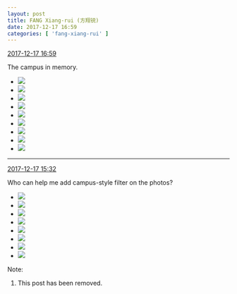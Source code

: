 ```yaml
---
layout: post
title: FANG Xiang-rui (方翔锐)
date: 2017-12-17 16:59
categories: [ 'fang-xiang-rui' ]
---
```


<div class="weibo-info">
  <a href="https://weibo.com/6117583008/FA4ZboARA">2017-12-17 16:59</a>
</div>

The campus in memory.

<!-- more -->

<ul class="weibo-pic-list-3">
  <li class="weibo-pic">
    <a href="https://wx2.sinaimg.cn/mw690/006G0KNGgy1fmjvdfsl7cj32c02c0qv5.jpg"><img src="//wx2.sinaimg.cn/thumb150/006G0KNGgy1fmjvdfsl7cj32c02c0qv5.jpg" /></a>
  </li>
  <li class="weibo-pic">
    <a href="https://wx2.sinaimg.cn/mw690/006G0KNGgy1fmjvdiqzajj32c02c07wi.jpg"><img src="//wx2.sinaimg.cn/thumb150/006G0KNGgy1fmjvdiqzajj32c02c07wi.jpg" /></a>
  </li>
  <li class="weibo-pic">
    <a href="https://wx4.sinaimg.cn/mw690/006G0KNGgy1fmjvdljsubj32c02c0b29.jpg"><img src="//wx4.sinaimg.cn/thumb150/006G0KNGgy1fmjvdljsubj32c02c0b29.jpg" /></a>
  </li>
  <li class="weibo-pic">
    <a href="https://wx4.sinaimg.cn/mw690/006G0KNGgy1fmjvdp4wqlj32c02c0npd.jpg"><img src="//wx4.sinaimg.cn/thumb150/006G0KNGgy1fmjvdp4wqlj32c02c0npd.jpg" /></a>
  </li>
  <li class="weibo-pic">
    <a href="https://wx4.sinaimg.cn/mw690/006G0KNGgy1fmjvdrto6cj32c02c01ky.jpg"><img src="//wx4.sinaimg.cn/thumb150/006G0KNGgy1fmjvdrto6cj32c02c01ky.jpg" /></a>
  </li>
  <li class="weibo-pic">
    <a href="https://wx3.sinaimg.cn/mw690/006G0KNGgy1fmjvdu9ptcj32c02c0qv5.jpg"><img src="//wx3.sinaimg.cn/thumb150/006G0KNGgy1fmjvdu9ptcj32c02c0qv5.jpg" /></a>
  </li>
  <li class="weibo-pic">
    <a href="https://wx1.sinaimg.cn/mw690/006G0KNGgy1fmjvdbwcy5j32c02c0tob.jpg"><img src="//wx1.sinaimg.cn/thumb150/006G0KNGgy1fmjvdbwcy5j32c02c0tob.jpg" /></a>
  </li>
  <li class="weibo-pic">
    <a href="https://wx1.sinaimg.cn/mw690/006G0KNGgy1fmjvdwmw8oj32c02c0x6p.jpg"><img src="//wx1.sinaimg.cn/thumb150/006G0KNGgy1fmjvdwmw8oj32c02c0x6p.jpg" /></a>
  </li>
  <li class="weibo-pic">
    <a href="https://wx2.sinaimg.cn/mw690/006G0KNGgy1fmjvdz5rpzj32c02c01ky.jpg"><img src="//wx2.sinaimg.cn/thumb150/006G0KNGgy1fmjvdz5rpzj32c02c01ky.jpg" /></a>
  </li>
</ul>

---

<div class="weibo-info">
  <a href="https://weibo.com/6117583008/FA4pSnGeM">2017-12-17 15:32</a>
</div>

Who can help me add campus-style filter on the photos?

<ul class="weibo-pic-list-3">
  <li class="weibo-pic">
    <a href="https://wx3.sinaimg.cn/mw690/006G0KNGgy1fmjsuhf74uj30qo0qowjk.jpg"><img src="//wx3.sinaimg.cn/thumb150/006G0KNGgy1fmjsuhf74uj30qo0qowjk.jpg" /></a>
  </li>
  <li class="weibo-pic">
    <a href="https://wx3.sinaimg.cn/mw690/006G0KNGgy1fmjsuibfl0j30qo0qo78l.jpg"><img src="//wx3.sinaimg.cn/thumb150/006G0KNGgy1fmjsuibfl0j30qo0qo78l.jpg" /></a>
  </li>
  <li class="weibo-pic">
    <a href="https://wx2.sinaimg.cn/mw690/006G0KNGgy1fmjsujd7z3j30qo0qo79d.jpg"><img src="//wx2.sinaimg.cn/thumb150/006G0KNGgy1fmjsujd7z3j30qo0qo79d.jpg" /></a>
  </li>
  <li class="weibo-pic">
    <a href="https://wx2.sinaimg.cn/mw690/006G0KNGgy1fmjsuk9fruj30qo0qo42z.jpg"><img src="//wx2.sinaimg.cn/thumb150/006G0KNGgy1fmjsuk9fruj30qo0qo42z.jpg" /></a>
  </li>
  <li class="weibo-pic">
    <a href="https://wx2.sinaimg.cn/mw690/006G0KNGgy1fmjsul6zdyj30qo0qo0xc.jpg"><img src="//wx2.sinaimg.cn/thumb150/006G0KNGgy1fmjsul6zdyj30qo0qo0xc.jpg" /></a>
  </li>
  <li class="weibo-pic">
    <a href="https://wx4.sinaimg.cn/mw690/006G0KNGgy1fmjsun597sj30qo0qoait.jpg"><img src="//wx4.sinaimg.cn/thumb150/006G0KNGgy1fmjsun597sj30qo0qoait.jpg" /></a>
  </li>
  <li class="weibo-pic">
    <a href="https://wx3.sinaimg.cn/mw690/006G0KNGgy1fmjsug79enj30qo0qoagf.jpg"><img src="//wx3.sinaimg.cn/thumb150/006G0KNGgy1fmjsug79enj30qo0qoagf.jpg" /></a>
  </li>
  <li class="weibo-pic">
    <a href="https://wx3.sinaimg.cn/mw690/006G0KNGgy1fmjsuo8wajj30qo0qojvz.jpg"><img src="//wx3.sinaimg.cn/thumb150/006G0KNGgy1fmjsuo8wajj30qo0qojvz.jpg" /></a>
  </li>
</ul>

Note:
1. This post has been removed.
